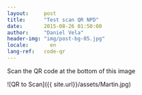 ```yaml
---
layout:     post
title:      "Test scan QR NPD"
date:       2015-08-26 01:50:00
author:     "Daniel Vela"
header-img: "img/post-bg-05.jpg"
locale:       en
lang-ref:   code-qr
---
```


Scan the QR code at the bottom of this image 

![QR to Scan]({{ site.url}}/assets/Martin.jpg)